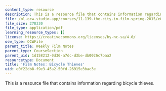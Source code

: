 ```yaml
---
content_type: resource
description: This is a resource file that contains information regarding bicycle thieves.
file: /ol-ocw-studio-app/courses/11-139-the-city-in-film-spring-2015/e0f22db8f9e345a250fd26915e3bac3e_MIT11_139S15_BicycleThieve.pdf
file_size: 278330
file_type: application/pdf
learning_resource_types: []
license: https://creativecommons.org/licenses/by-nc-sa/4.0/
ocw_type: OCWFile
parent_title: Weekly Film Notes
parent_type: CourseSection
parent_uid: 1d158212-0d36-a7dc-d3be-db0026c7baa2
resourcetype: Document
title: 'Film Notes: Bicycle Thieves'
uid: e0f22db8-f9e3-45a2-50fd-26915e3bac3e
---
```

This is a resource file that contains information regarding bicycle thieves.